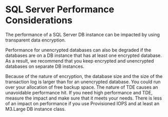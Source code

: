 # SQL Server Performance Considerations<a name="Appendix.SQLServer.Options.TDE.Perf"></a>

The performance of a SQL Server DB instance can be impacted by using transparent data encryption\. 

Performance for unencrypted databases can also be degraded if the databases are on a DB instance that has at least one encrypted database\. As a result, we recommend that you keep encrypted and unencrypted databases on separate DB instances\.

Because of the nature of encryption, the database size and the size of the transaction log is larger than for an unencrypted database\. You could run over your allocation of free backup space\. The nature of TDE causes an unavoidable performance hit\. If you need high performance and TDE, measure the impact and make sure that it meets your needs\. There is less of an impact on performance if you use Provisioned IOPS and at least an M3\.Large DB instance class\. 